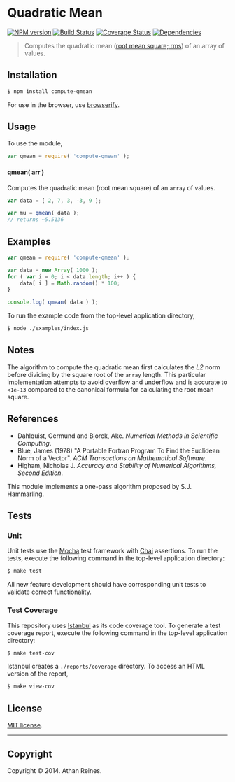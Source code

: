 Quadratic Mean
===
[![NPM version][npm-image]][npm-url] [![Build Status][travis-image]][travis-url] [![Coverage Status][coveralls-image]][coveralls-url] [![Dependencies][dependencies-image]][dependencies-url]

> Computes the quadratic mean ([root mean square; rms](http://en.wikipedia.org/wiki/Root_mean_square)) of an array of values.


## Installation

``` bash
$ npm install compute-qmean
```

For use in the browser, use [browserify](https://github.com/substack/node-browserify).


## Usage

To use the module,

``` javascript
var qmean = require( 'compute-qmean' );
```

#### qmean( arr )

Computes the quadratic mean (root mean square) of an `array` of values.

``` javascript
var data = [ 2, 7, 3, -3, 9 ];

var mu = qmean( data );
// returns ~5.5136
```


## Examples

``` javascript
var qmean = require( 'compute-qmean' );

var data = new Array( 1000 );
for ( var i = 0; i < data.length; i++ ) {
	data[ i ] = Math.random() * 100;
}

console.log( qmean( data ) );
```

To run the example code from the top-level application directory,

``` bash
$ node ./examples/index.js
```


## Notes

The algorithm to compute the quadratic mean first calculates the _L2_ norm before dividing by the square root of the `array` length. This particular implementation attempts to avoid overflow and underflow and is accurate to `<1e-13` compared to the canonical formula for calculating the root mean square.


## References

- 	Dahlquist, Germund and Bjorck, Ake. _Numerical Methods in Scientific Computing_.
- 	Blue, James (1978) "A Portable Fortran Program To Find the Euclidean Norm of a Vector". _ACM Transactions on Mathematical Software_.
- 	Higham, Nicholas J. _Accuracy and Stability of Numerical Algorithms, Second Edition_.

This module implements a one-pass algorithm proposed by S.J. Hammarling.



## Tests

### Unit

Unit tests use the [Mocha](http://mochajs.org/) test framework with [Chai](http://chaijs.com) assertions. To run the tests, execute the following command in the top-level application directory:

``` bash
$ make test
```

All new feature development should have corresponding unit tests to validate correct functionality.


### Test Coverage

This repository uses [Istanbul](https://github.com/gotwarlost/istanbul) as its code coverage tool. To generate a test coverage report, execute the following command in the top-level application directory:

``` bash
$ make test-cov
```

Istanbul creates a `./reports/coverage` directory. To access an HTML version of the report,

``` bash
$ make view-cov
```


## License

[MIT license](http://opensource.org/licenses/MIT). 


---
## Copyright

Copyright &copy; 2014. Athan Reines.


[npm-image]: http://img.shields.io/npm/v/compute-qmean.svg
[npm-url]: https://npmjs.org/package/compute-qmean

[travis-image]: http://img.shields.io/travis/compute-io/qmean/master.svg
[travis-url]: https://travis-ci.org/compute-io/qmean

[coveralls-image]: https://img.shields.io/coveralls/compute-io/qmean/master.svg
[coveralls-url]: https://coveralls.io/r/compute-io/qmean?branch=master

[dependencies-image]: http://img.shields.io/david/compute-io/qmean.svg
[dependencies-url]: https://david-dm.org/compute-io/qmean

[dev-dependencies-image]: http://img.shields.io/david/dev/compute-io/qmean.svg
[dev-dependencies-url]: https://david-dm.org/dev/compute-io/qmean

[github-issues-image]: http://img.shields.io/github/issues/compute-io/qmean.svg
[github-issues-url]: https://github.com/compute-io/qmean/issues

